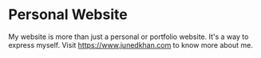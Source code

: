 # Personal Website

My website is more than just a personal or portfolio website. It's a way to express myself.
Visit https://www.junedkhan.com to know more about me.